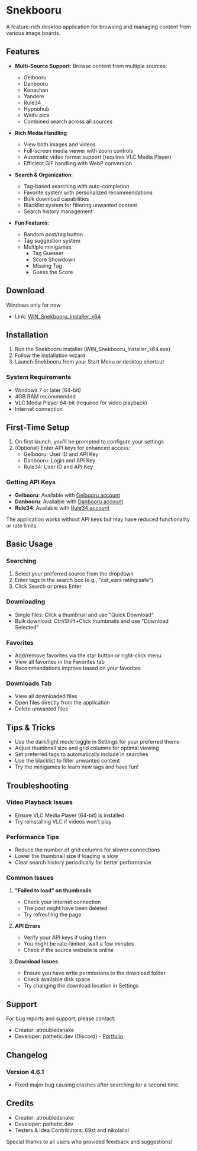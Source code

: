 # Snekbooru

A feature-rich desktop application for browsing and managing content from various image boards.

## Features

- **Multi-Source Support**: Browse content from multiple sources:
  - Gelbooru
  - Danbooru
  - Konachan
  - Yandere
  - Rule34
  - Hypnohub
  - Waifu.pics
  - Combined search across all sources

- **Rich Media Handling**:
  - View both images and videos
  - Full-screen media viewer with zoom controls
  - Automatic video format support (requires VLC Media Player)
  - Efficient GIF handling with WebP conversion

- **Search & Organization**:
  - Tag-based searching with auto-completion
  - Favorite system with personalized recommendations
  - Bulk download capabilities
  - Blacklist system for filtering unwanted content
  - Search history management

- **Fun Features**:
  - Random post/tag button
  - Tag suggestion system
  - Multiple minigames:
    - Tag Guesser
    - Score Showdown
    - Missing Tag
    - Guess the Score

## Download
Windows only for now
- Link: [WIN_Snekbooru_Installer_x64](https://drive.google.com/file/d/1AWgvgbBhElJflJGtyK-yOEXk00_o1HBZ/view?usp=sharing)

## Installation

1. Run the Snekbooru installer (WIN_Snekbooru_Installer_x64.exe)
2. Follow the installation wizard
3. Launch Snekbooru from your Start Menu or desktop shortcut

### System Requirements

- Windows 7 or later (64-bit)
- 4GB RAM recommended
- VLC Media Player 64-bit (required for video playback)
- Internet connection

## First-Time Setup

1. On first launch, you'll be prompted to configure your settings
2. (Optional) Enter API keys for enhanced access:
   - Gelbooru: User ID and API Key
   - Danbooru: Login and API Key
   - Rule34: User ID and API Key

### Getting API Keys

- **Gelbooru**: Available with [Gelbooru account](https://gelbooru.com/index.php?page=account&s=reg)
- **Danbooru**: Available with [Danbooru account](https://danbooru.donmai.us/users/new)
- **Rule34**: Available with [Rule34 account](https://www.google.com/url?sa=t&rct=j&q=&esrc=s&source=web&cd=&ved=2ahUKEwiBnqiH1KuPAxUrEhAIHQ4mIeoQFnoECAoQAQ&url=https%3A%2F%2Frule34.xxx%2Findex.php%3Fpage%3Daccount%26s%3Dreg&usg=AOvVaw3TBT0l81tteZ1h8o6JIaHA&opi=89978449)

The application works without API keys but may have reduced functionality or rate limits.

## Basic Usage

### Searching
1. Select your preferred source from the dropdown
2. Enter tags in the search box (e.g., "cat_ears rating:safe")
3. Click Search or press Enter

### Downloading
- Single files: Click a thumbnail and use "Quick Download"
- Bulk download: Ctrl/Shift+Click thumbnails and use "Download Selected"

### Favorites
- Add/remove favorites via the star button or right-click menu
- View all favorites in the Favorites tab
- Recommendations improve based on your favorites

### Downloads Tab
- View all downloaded files
- Open files directly from the application
- Delete unwanted files

## Tips & Tricks

- Use the dark/light mode toggle in Settings for your preferred theme
- Adjust thumbnail size and grid columns for optimal viewing
- Set preferred tags to automatically include in searches
- Use the blacklist to filter unwanted content
- Try the minigames to learn new tags and have fun!

## Troubleshooting

### Video Playback Issues
- Ensure VLC Media Player (64-bit) is installed
- Try reinstalling VLC if videos won't play

### Performance Tips
- Reduce the number of grid columns for slower connections
- Lower the thumbnail size if loading is slow
- Clear search history periodically for better performance

### Common Issues

1. **"Failed to load" on thumbnails**
   - Check your internet connection
   - The post might have been deleted
   - Try refreshing the page

2. **API Errors**
   - Verify your API keys if using them
   - You might be rate-limited, wait a few minutes
   - Check if the source website is online

3. **Download Issues**
   - Ensure you have write permissions to the download folder
   - Check available disk space
   - Try changing the download location in Settings

## Support

For bug reports and support, please contact:
- Creator: atroubledsnake
- Developer: pathetic.dev (Discord) - [Portfolio](https://pathetic.dev)

## Changelog
### Version 4.6.1
  - Fixed major bug causing crashes after searching for a second time.
## Credits

- Creator: atroubledsnake
- Developer: pathetic.dev
- Testers & Idea Contributors: 69st and nikolailol

Special thanks to all users who provided feedback and suggestions!


